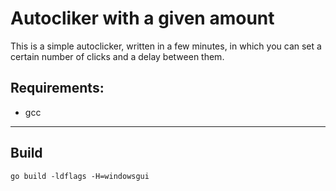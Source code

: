 # Autoсliker with a given amount
This is a simple autoclicker, written in a few minutes, in which you can set a certain number of clicks and a delay between them.
## Requirements:
- gcc
---
## Build
```
go build -ldflags -H=windowsgui
```
